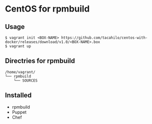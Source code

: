 # CentOS for rpmbuild

## Usage

```console
$ vagrant init <BOX-NAME> https://github.com/tacahilo/centos-with-docker/releases/download/v1.0/<BOX-NAME>.box
$ vagrant up
```

## Directries for rpmbuild

```
/home/vagrant/
└── rpmbuild
    └── SOURCES
```

## Installed

* rpmbuild
* Puppet
* Chef
